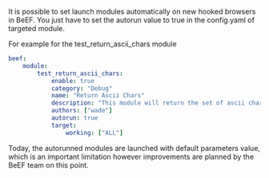 It is possible to set launch modules automatically on new hooked browsers in BeEF. You just have to set the autorun value to true in the config.yaml of targeted module.

For example for the test_return_ascii_chars module

```yaml
beef:
    module:
        test_return_ascii_chars:
            enable: true
            category: "Debug"
            name: "Return Ascii Chars"
            description: "This module will return the set of ascii chars."
            authors: ["wade"]
            autorun: true
            target:
                working: ["ALL"]
```

Today, the autorunned modules are launched with default parameters value, which is an important limitation however improvements are planned by the BeEF team on this point.